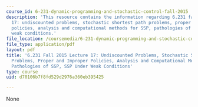 ```yaml
---
course_id: 6-231-dynamic-programming-and-stochastic-control-fall-2015
description: 'This resource contains the information regarding 6.231 fall 2015 lecture
  17: undiscounted problems, stochastic shortest path problems, proper and improper
  policies, analysis and computational methods for SSP, pathologies of SSP, SSP under
  weak conditions.'
file_location: /coursemedia/6-231-dynamic-programming-and-stochastic-control-fall-2015/d70106b7f8fd529d2976a360eb395425_MIT6_231F15_Lec17.pdf
file_type: application/pdf
layout: pdf
title: '6.231 Fall 2015 Lecture 17: Undiscounted Problems, Stochastic Shortest Path
  Problems, Proper and Improper Policies, Analysis and Computational Methods for SSP,
  Pathologies of SSP, SSP Under Weak Conditions'
type: course
uid: d70106b7f8fd529d2976a360eb395425

---
```

None